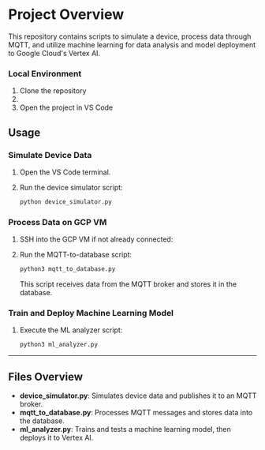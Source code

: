 # Project Overview

This repository contains scripts to simulate a device, process data through MQTT, and utilize machine learning for data analysis and model deployment to Google Cloud's Vertex AI.

### Local Environment

1. Clone the repository
2. 
3. Open the project in VS Code

## Usage

### Simulate Device Data

1. Open the VS Code terminal.

2. Run the device simulator script:

   ```bash
   python device_simulator.py
   ```

### Process Data on GCP VM

1. SSH into the GCP VM if not already connected:

2. Run the MQTT-to-database script:

   ```bash
   python3 mqtt_to_database.py
   ```

   This script receives data from the MQTT broker and stores it in the database.

### Train and Deploy Machine Learning Model

1. Execute the ML analyzer script:
   ```bash
   python3 ml_analyzer.py
   ```
---

## Files Overview

- **device\_simulator.py**: Simulates device data and publishes it to an MQTT broker.
- **mqtt\_to\_database.py**: Processes MQTT messages and stores data into the database.
- **ml\_analyzer.py**: Trains and tests a machine learning model, then deploys it to Vertex AI.
